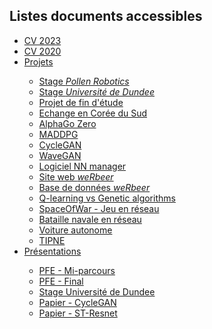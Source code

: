<h2> Listes documents accessibles</h2>
<ul>
    <li><a href='cv/CV-2023.pdf'> CV 2023 <a></li>
    <li><a href='cv/CV-2020.pdf'> CV 2020 <a></li>
    <li><a href='projects/index.html'> Projets <a></li>
    <ul>
        <li><a href='projects/stage-PollenRobotics.pdf'> Stage <i> Pollen Robotics</i> <a></li>
        <li><a href='projects/stage-UnivDundee.pdf'> Stage <i> Université de Dundee</i> <a></li>
        <li><a href='projects/rapport-pfe.pdf'> Projet de fin d'étude <a></li>
        <li><a href='projects/rapport-coree.pdf'> Echange en Corée du Sud <a></li>
        <li><a href='projects/proj-alphago.pdf'> AlphaGo Zero <a></li>
        <li><a href='projects/proj-maddpg.pdf'> MADDPG <a></li>
        <li><a href='projects/proj-CycleGAN.pdf'> CycleGAN <a></li>
        <li><a href='projects/proj-wavegan.pdf'> WaveGAN <a></li>
        <li><a href='projects/proj-cpp.pdf'> Logiciel NN manager <a></li>
        <li><a href='projects/proj-weRbeer.pdf'> Site web <i>weRbeer</i> <a></li>
        <li><a href='projects/proj-BDD.pdf'> Base de données <i>weRbeer</i> <a></li>
        <li><a href='projects/proj-Qlearning_Genetic.pdf'> Q-learning vs Genetic algorithms <a></li>
        <li><a href='projects/proj-SpaceOfWar.pdf'> SpaceOfWar - Jeu en réseau <a></li>
        <li><a href='projects/proj-battleship-poo.pdf'> Bataille navale en réseau <a></li>
        <li><a href='projects/proj-p6.pdf'> Voiture autonome <a></li>
        <li><a href='projects/proj-TIPNE.pdf'> TIPNE <a></li>
    </ul>
    <li><a href='pres/index.html'> Présentations <a></li>
    <ul>
        <li><a href='pres/pres-pfe1.pdf'> PFE - Mi-parcours <a></li>
        <li><a href='pres/pres-pfe2.pdf'> PFE - Final <a></li>
        <li><a href='pres/pres-stageDundee.pdf'> Stage Université de Dundee <a></li>
        <li><a href='pres/pres-CycleGAN.pdf'> Papier - CycleGAN <a></li>
        <li><a href='pres/pres-STResnet.pdf'> Papier - ST-Resnet <a></li>
    </ul>
</ul>